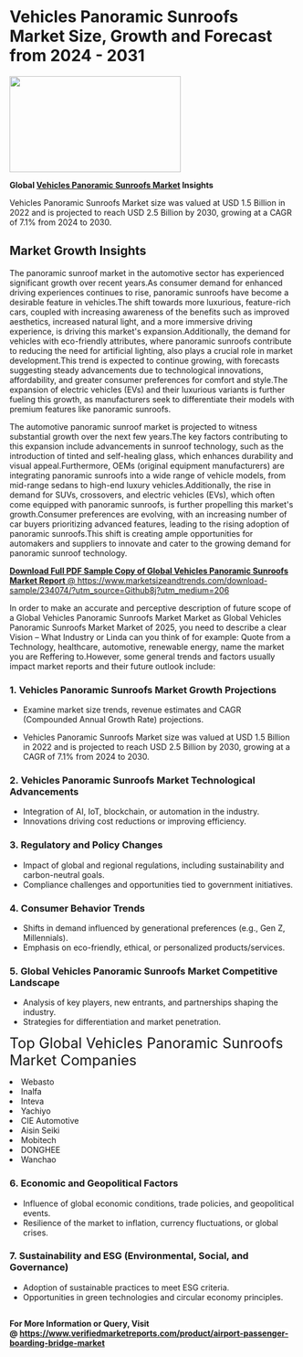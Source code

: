 <H1>Vehicles Panoramic Sunroofs Market Size, Growth and Forecast from 2024 - 2031</H1><img class="aligncenter size-medium wp-image-584254" src="https://thirdeyenews.in/wp-content/uploads/2024/09/Global-Market-Research-300x168.jpeg" alt="" width="300" height="168" /><p><strong>Global&nbsp;<a href="https://www.marketsizeandtrends.com/download-sample/234074/?utm_source=Github8j?utm_medium=206">Vehicles Panoramic Sunroofs Market</a> Insights</strong></p><p>Vehicles Panoramic Sunroofs Market size was valued at USD 1.5 Billion in 2022 and is projected to reach USD 2.5 Billion by 2030, growing at a CAGR of 7.1% from 2024 to 2030.</p><p><h2>Market Growth Insights</h2> <p>The panoramic sunroof market in the automotive sector has experienced significant growth over recent years.As consumer demand for enhanced driving experiences continues to rise, panoramic sunroofs have become a desirable feature in vehicles.The shift towards more luxurious, feature-rich cars, coupled with increasing awareness of the benefits such as improved aesthetics, increased natural light, and a more immersive driving experience, is driving this market's expansion.Additionally, the demand for vehicles with eco-friendly attributes, where panoramic sunroofs contribute to reducing the need for artificial lighting, also plays a crucial role in market development.This trend is expected to continue growing, with forecasts suggesting steady advancements due to technological innovations, affordability, and greater consumer preferences for comfort and style.The expansion of electric vehicles (EVs) and their luxurious variants is further fueling this growth, as manufacturers seek to differentiate their models with premium features like panoramic sunroofs.</p> <p><a href="#"></a></p> <p>The automotive panoramic sunroof market is projected to witness substantial growth over the next few years.The key factors contributing to this expansion include advancements in sunroof technology, such as the introduction of tinted and self-healing glass, which enhances durability and visual appeal.Furthermore, OEMs (original equipment manufacturers) are integrating panoramic sunroofs into a wide range of vehicle models, from mid-range sedans to high-end luxury vehicles.Additionally, the rise in demand for SUVs, crossovers, and electric vehicles (EVs), which often come equipped with panoramic sunroofs, is further propelling this market's growth.Consumer preferences are evolving, with an increasing number of car buyers prioritizing advanced features, leading to the rising adoption of panoramic sunroofs.This shift is creating ample opportunities for automakers and suppliers to innovate and cater to the growing demand for panoramic sunroof technology.</p> <p><a href="#"></p><p><span class=""><strong>Download Full PDF Sample Copy of Global Vehicles Panoramic Sunroofs Market Report</strong> @ <a href="https://www.marketsizeandtrends.com/download-sample/234074/?utm_source=Github8j?utm_medium=206" target="_blank">https://www.marketsizeandtrends.com/download-sample/234074/?utm_source=Github8j?utm_medium=206</a></span></p><p>In order to make an accurate and perceptive description of future scope of a Global&nbsp;Vehicles Panoramic Sunroofs Market Market as Global&nbsp;Vehicles Panoramic Sunroofs Market Market of 2025, you need to describe a clear Vision &ndash; What Industry or Linda can you think of for example: Quote from a Technology, healthcare, automotive, renewable energy, name the market you are Reffering to.However, some general trends and factors usually impact market reports and their future outlook include:</p><h3>1.&nbsp;<strong>Vehicles Panoramic Sunroofs Market Growth Projections</strong></h3><ul><li>Examine market size trends, revenue estimates and CAGR (Compounded Annual Growth Rate) projections.</li><li><p>Vehicles Panoramic Sunroofs Market size was valued at USD 1.5 Billion in 2022 and is projected to reach USD 2.5 Billion by 2030, growing at a CAGR of 7.1% from 2024 to 2030.</p></li></ul><h3>2.&nbsp;<strong>Vehicles Panoramic Sunroofs Market Technological Advancements</strong></h3><ul><li>Integration of AI, IoT, blockchain, or automation in the industry.</li><li>Innovations driving cost reductions or improving efficiency.</li></ul><h3>3.&nbsp;<strong>Regulatory and Policy Changes</strong></h3><ul><li>Impact of global and regional regulations, including sustainability and carbon-neutral goals.</li><li>Compliance challenges and opportunities tied to government initiatives.</li></ul><h3>4.&nbsp;<strong>Consumer Behavior Trends</strong></h3><ul><li>Shifts in demand influenced by generational preferences (e.g., Gen Z, Millennials).</li><li>Emphasis on eco-friendly, ethical, or personalized products/services.</li></ul><h3>5.&nbsp;<strong>Global Vehicles Panoramic Sunroofs Market Competitive Landscape</strong></h3><ul><li>Analysis of key players, new entrants, and partnerships shaping the industry.</li><li>Strategies for differentiation and market penetration.</li></ul><p data-pm-slice="1 1 []"><span style="color: inherit; font-family: inherit; font-size: 25px;">Top Global Vehicles Panoramic Sunroofs Market Companies</span></p><div class="" data-test-id=""><p><li>Webasto</li><li> Inalfa</li><li> Inteva</li><li> Yachiyo</li><li> CIE Automotive</li><li> Aisin Seiki</li><li> Mobitech</li><li> DONGHEE</li><li> Wanchao</li></p></div><h3>6.&nbsp;<strong>Economic and Geopolitical Factors</strong></h3><ul><li>Influence of global economic conditions, trade policies, and geopolitical events.</li><li>Resilience of the market to inflation, currency fluctuations, or global crises.</li></ul><h3>7.&nbsp;<strong>Sustainability and ESG (Environmental, Social, and Governance)</strong></h3><ul><li>Adoption of sustainable practices to meet ESG criteria.</li><li>Opportunities in green technologies and circular economy principles.</li></ul><h2><strong style="font-size: 14px;">For More Information or Query, Visit @&nbsp;</strong><a style="background-color: #ffffff; font-size: 14px;" href="https://www.marketsizeandtrends.com/report/vehicles-panoramic-sunroofs-market/" target="_blank">https://www.verifiedmarketreports.com/product/airport-passenger-boarding-bridge-market</a></h2>
